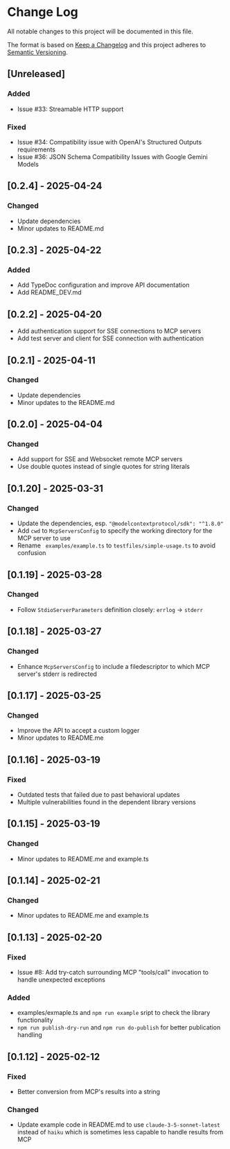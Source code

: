 # Change Log

All notable changes to this project will be documented in this file.

The format is based on [Keep a Changelog](http://keepachangelog.com/)
and this project adheres to [Semantic Versioning](http://semver.org/).


## [Unreleased]

### Added
- Issue #33: Streamable HTTP support

### Fixed
- Issue #34: Compatibility issue with OpenAI's Structured Outputs requirements
- Issue #36: JSON Schema Compatibility Issues with Google Gemini Models

## [0.2.4] - 2025-04-24

### Changed
- Update dependencies
- Minor updates to README.md


## [0.2.3] - 2025-04-22

### Added
- Add TypeDoc configuration and improve API documentation
- Add README_DEV.md


## [0.2.2] - 2025-04-20

- Add authentication support for SSE connections to MCP servers
- Add test server and client for SSE connection with authentication


## [0.2.1] - 2025-04-11

### Changed
- Update dependencies
- Minor updates to the README.md


## [0.2.0] - 2025-04-04

### Changed
- Add support for SSE and Websocket remote MCP servers
- Use double quotes instead of single quotes for string literals


## [0.1.20] - 2025-03-31

### Changed
- Update the dependencies, esp. `"@modelcontextprotocol/sdk": "^1.8.0"`
- Add `cwd` to `McpServersConfig` to specify the working directory for the MCP server to use
- Rename ` examples/example.ts` to `testfiles/simple-usage.ts` to avoid confusion


## [0.1.19] - 2025-03-28

### Changed
- Follow `StdioServerParameters` definition closely: `errlog` -> `stderr`


## [0.1.18] - 2025-03-27

### Changed
- Enhance `McpServersConfig` to include a filedescriptor to which MCP server's stderr is redirected


## [0.1.17] - 2025-03-25

### Changed
- Improve the API to accept a custom logger
- Minor updates to README.me


## [0.1.16] - 2025-03-19

### Fixed
- Outdated tests that failed due to past behavioral updates
- Multiple vulnerabilities found in the dependent library versions


## [0.1.15] - 2025-03-19

### Changed
- Minor updates to README.me and example.ts


## [0.1.14] - 2025-02-21

### Changed
- Minor updates to README.me and example.ts


## [0.1.13] - 2025-02-20

### Fixed
- Issue #8: Add try-catch surrounding MCP "tools/call" invocation to handle unexpected exceptions

### Added
- examples/exmaple.ts and `npm run example` sript to check the library functionality
- `npm run publish-dry-run` and `npm run do-publish` for better publication handling


## [0.1.12] - 2025-02-12

### Fixed
- Better conversion from MCP's results into a string

### Changed
- Update example code in README.md to use `claude-3-5-sonnet-latest`
  instead of `haiku` which is sometimes less capable to handle results from MCP
